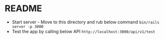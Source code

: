 # README

* Start server - Move to this directory and rub below command
  `bin/rails server -p 3000`
* Test the app by calling below API
  `http://localhost:3000/api/v1/test`
